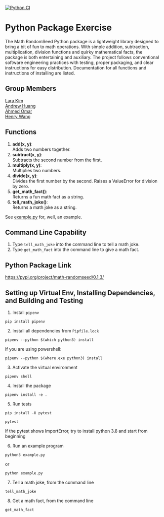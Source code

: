 [![Python CI](https://github.com/software-students-fall2023/3-python-package-exercise-random-seed-2/actions/workflows/python-package.yml/badge.svg?branch=lara)](https://github.com/software-students-fall2023/3-python-package-exercise-random-seed-2/actions/workflows/python-package.yml)

# Python Package Exercise

The Math RandomSeed Python package is a lightweight library designed to bring a bit of fun to math operations. With simple addition, subtraction, multiplication, division functions and quirky mathematical facts, the package is both entertaining and auxiliary. The project follows conventional software engineering practices with testing, proper packaging, and clear instructions for easy distribution.
Documentation for all functions and instructions of installing are listed.

## Group Members 
[Lara Kim](https://github.com/larahynkim) <br>
[Andrew Huang](https://github.com/andrewhuanggg) <br>
[Ahmed Omar](https://github.com/ahmed-o-324) <br>
[Henry Wang](https://github.com/fishlesswater) <br>

## Functions
1. **add(x, y)**:<br>
Adds two numbers together.
2. **subtract(x, y)**:<br>
Subtracts the second number from the first.
3. **multiply(x, y)**:<br>
Multiplies two numbers.
4. **divide(x, y)**:<br>
Divides the first number by the second. Raises a ValueError for division by zero.
5. **get_math_fact()**:<br>
Returns a fun math fact as a string.
6. **tell_math_joke()**:<br>
Returns a math joke as a string.

See [example.py](./example.py) for, well, an example.

## Command Line Capability
1. Type `tell_math_joke` into the command line to tell a math joke.
2. Type `get_math_fact` into the command line to give a math fact.

## Python Package Link
https://pypi.org/project/math-randomseed/0.1.3/

## Setting up Virtual Env, Installing Dependencies, and Building and Testing 

1. Install `pipenv`
```
pip install pipenv 
```

2. Install all dependencies from `Pipfile.lock`
```
pipenv --python $(which python3) install
```
If you are using powershell:
```
pipenv --python $(where.exe python3) install
```

3. Activate the virtual environment
```
pipenv shell 
```

4. Install the package
```
pipenv install -e . 
```

5. Run tests
```
pip install -U pytest

pytest
```
If the pytest shows ImportError, try to install python 3.8 and start from beginning

6. Run an example program
```
python3 example.py
```
or
```
python example.py
```
7. Tell a math joke, from the command line
```
tell_math_joke
```
8. Get a math fact, from the command line
```
get_math_fact
```
